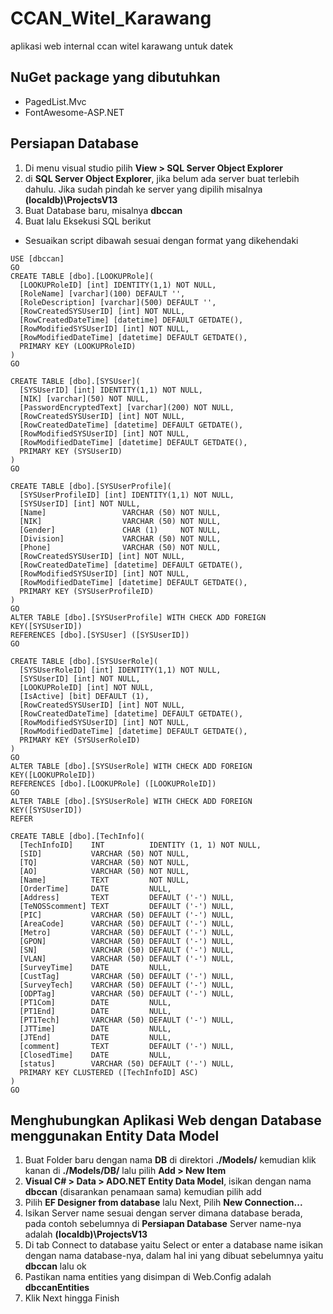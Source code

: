 # CCAN_Witel_Karawang
aplikasi web internal ccan witel karawang untuk datek

## NuGet package yang dibutuhkan
- PagedList.Mvc
- FontAwesome-ASP.NET

## Persiapan Database
1. Di menu visual studio pilih **View > SQL Server Object Explorer**
1. di **SQL Server Object Explorer**, jika belum ada server buat terlebih dahulu. Jika sudah pindah ke server yang dipilih misalnya **(localdb)\ProjectsV13**
1. Buat Database baru, misalnya **dbccan**
1. Buat lalu Eksekusi SQL berikut
  * Sesuaikan script dibawah sesuai dengan format yang dikehendaki
```
USE [dbccan]
GO
CREATE TABLE [dbo].[LOOKUPRole](
  [LOOKUPRoleID] [int] IDENTITY(1,1) NOT NULL,
  [RoleName] [varchar](100) DEFAULT '',
  [RoleDescription] [varchar](500) DEFAULT '',
  [RowCreatedSYSUserID] [int] NOT NULL,
  [RowCreatedDateTime] [datetime] DEFAULT GETDATE(),
  [RowModifiedSYSUserID] [int] NOT NULL,
  [RowModifiedDateTime] [datetime] DEFAULT GETDATE(),
  PRIMARY KEY (LOOKUPRoleID)
)
GO

CREATE TABLE [dbo].[SYSUser](
  [SYSUserID] [int] IDENTITY(1,1) NOT NULL,
  [NIK] [varchar](50) NOT NULL,
  [PasswordEncryptedText] [varchar](200) NOT NULL,
  [RowCreatedSYSUserID] [int] NOT NULL,
  [RowCreatedDateTime] [datetime] DEFAULT GETDATE(),
  [RowModifiedSYSUserID] [int] NOT NULL,
  [RowModifiedDateTime] [datetime] DEFAULT GETDATE(),
  PRIMARY KEY (SYSUserID)
)
GO

CREATE TABLE [dbo].[SYSUserProfile](
  [SYSUserProfileID] [int] IDENTITY(1,1) NOT NULL,
  [SYSUserID] [int] NOT NULL,
  [Name]                 VARCHAR (50) NOT NULL,
  [NIK]                  VARCHAR (50) NOT NULL,
  [Gender]               CHAR (1)     NOT NULL,
  [Division]             VARCHAR (50) NOT NULL,
  [Phone]                VARCHAR (50) NOT NULL,
  [RowCreatedSYSUserID] [int] NOT NULL,
  [RowCreatedDateTime] [datetime] DEFAULT GETDATE(),
  [RowModifiedSYSUserID] [int] NOT NULL,
  [RowModifiedDateTime] [datetime] DEFAULT GETDATE(),
  PRIMARY KEY (SYSUserProfileID)
)
GO
ALTER TABLE [dbo].[SYSUserProfile] WITH CHECK ADD FOREIGN KEY([SYSUserID])
REFERENCES [dbo].[SYSUser] ([SYSUserID])
GO

CREATE TABLE [dbo].[SYSUserRole](
  [SYSUserRoleID] [int] IDENTITY(1,1) NOT NULL,
  [SYSUserID] [int] NOT NULL,
  [LOOKUPRoleID] [int] NOT NULL,
  [IsActive] [bit] DEFAULT (1),
  [RowCreatedSYSUserID] [int] NOT NULL,
  [RowCreatedDateTime] [datetime] DEFAULT GETDATE(),
  [RowModifiedSYSUserID] [int] NOT NULL,
  [RowModifiedDateTime] [datetime] DEFAULT GETDATE(),
  PRIMARY KEY (SYSUserRoleID)
)
GO
ALTER TABLE [dbo].[SYSUserRole] WITH CHECK ADD FOREIGN KEY([LOOKUPRoleID])
REFERENCES [dbo].[LOOKUPRole] ([LOOKUPRoleID])
GO
ALTER TABLE [dbo].[SYSUserRole] WITH CHECK ADD FOREIGN KEY([SYSUserID])
REFER

CREATE TABLE [dbo].[TechInfo](
  [TechInfoID]    INT          IDENTITY (1, 1) NOT NULL,
  [SID]           VARCHAR (50) NOT NULL,
  [TQ]            VARCHAR (50) NOT NULL,
  [AO]            VARCHAR (50) NOT NULL,
  [Name]          TEXT         NOT NULL,
  [OrderTime]     DATE         NULL,
  [Address]       TEXT         DEFAULT ('-') NULL,
  [TeNOSScomment] TEXT         DEFAULT ('-') NULL,
  [PIC]           VARCHAR (50) DEFAULT ('-') NULL,
  [AreaCode]      VARCHAR (50) DEFAULT ('-') NULL,
  [Metro]         VARCHAR (50) DEFAULT ('-') NULL,
  [GPON]          VARCHAR (50) DEFAULT ('-') NULL,
  [SN]            VARCHAR (50) DEFAULT ('-') NULL,
  [VLAN]          VARCHAR (50) DEFAULT ('-') NULL,
  [SurveyTime]    DATE         NULL,
  [CustTag]       VARCHAR (50) DEFAULT ('-') NULL,
  [SurveyTech]    VARCHAR (50) DEFAULT ('-') NULL,
  [ODPTag]        VARCHAR (50) DEFAULT ('-') NULL,
  [PT1Com]        DATE         NULL,
  [PT1End]        DATE         NULL,
  [PT1Tech]       VARCHAR (50) DEFAULT ('-') NULL,
  [JTTime]        DATE         NULL,
  [JTEnd]         DATE         NULL,
  [comment]       TEXT         DEFAULT ('-') NULL,
  [ClosedTime]    DATE         NULL,
  [status]        VARCHAR (50) DEFAULT ('-') NULL,
  PRIMARY KEY CLUSTERED ([TechInfoID] ASC)
)
GO
```
## Menghubungkan Aplikasi Web dengan Database menggunakan Entity Data Model
1. Buat Folder baru dengan nama **DB** di direktori **./Models/** kemudian klik kanan di **./Models/DB/** lalu pilih **Add > New Item**
1. **Visual C# > Data > ADO.NET Entity Data Model**, isikan dengan nama **dbccan** (disarankan penamaan sama) kemudian pilih add
1. Pilih **EF Designer from database** lalu Next, Pilih **New Connection...**
1. Isikan Server name sesuai dengan server dimana database berada, pada contoh sebelumnya di **Persiapan Database** Server name-nya adalah **(localdb)\ProjectsV13**
1. Di tab Connect to database yaitu Select or enter a database name isikan dengan nama database-nya, dalam hal ini yang dibuat sebelumnya yaitu **dbccan** lalu ok
1. Pastikan nama entities yang disimpan di Web.Config adalah **dbccanEntities**
1. Klik Next hingga Finish
